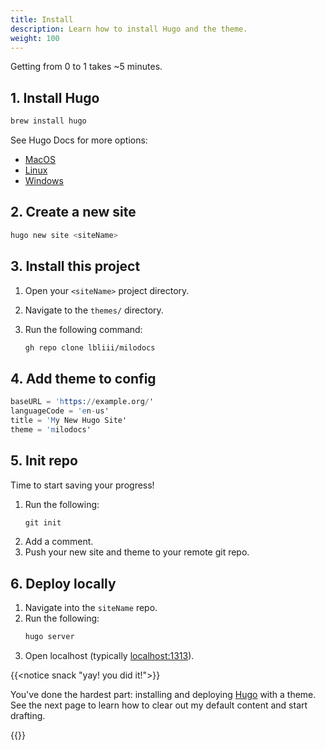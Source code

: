 ```yaml
---
title: Install
description: Learn how to install Hugo and the theme.
weight: 100
---
```


Getting from 0 to 1 takes ~5 minutes. 

## 1. Install Hugo 

```bash
brew install hugo
```
See Hugo Docs for more options:
- [MacOS](https://gohugo.io/installation/macos/)
- [Linux](https://gohugo.io/installation/linux/)
- [Windows](https://gohugo.io/installation/windows/)

## 2. Create a new site 

```s
hugo new site <siteName>
```

## 3. Install this project

1. Open your `<siteName>` project directory.
2. Navigate to the `themes/` directory. 
3. Run the following command:

   ```bash
   gh repo clone lbliii/milodocs
   ```

## 4. Add theme to config

```s
baseURL = 'https://example.org/'
languageCode = 'en-us'
title = 'My New Hugo Site'
theme = 'milodocs'
```

## 5. Init repo

Time to start saving your progress! 
1. Run the following:
   ```s
   git init
   ```
2. Add a comment.
3. Push your new site and theme to your remote git repo.

## 6. Deploy locally 

1. Navigate into the `siteName` repo.
2. Run the following:
   ```s
   hugo server
   ```
3. Open localhost (typically [localhost:1313](http://localhost:1313)).

{{<notice snack "yay! you did it!">}}

You've done the hardest part: installing and deploying [Hugo](https:gohugo.io) with a theme. See the next page to learn how to clear out my default content and start drafting.

{{</notice>}}

